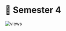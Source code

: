 # 📕 Semester 4

![views](https://img.shields.io/badge/dynamic/json?label=views&query=value&url=https://api.countapi.xyz/hit/AppleCraft2005.kuliah-santuy.semesterIV/visits)

